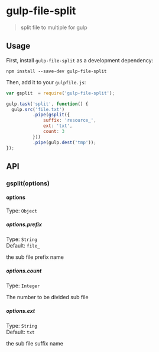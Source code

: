 # gulp-file-split
> split file to multiple for gulp

## Usage

First, install `gulp-file-split` as a development dependency:

```shell
npm install --save-dev gulp-file-split
```

Then, add it to your `gulpfile.js`:

```javascript
var gsplit  = require('gulp-file-split');

gulp.task('split', function() {
  gulp.src('file.txt')
          .pipe(gsplit({
              suffix: 'resource_',
              ext: 'txt',
              count: 3
          }))
          .pipe(gulp.dest('tmp'));
});
```


## API

### gsplit(options)


#### options
Type: `Object`

##### options.prefix
Type: `String`  
Default: `file_`

the sub file prefix name

##### options.count
Type: `Integer`  

The number to be divided sub file

##### options.ext
Type: `String`  
Default: `txt`

the sub file suffix name